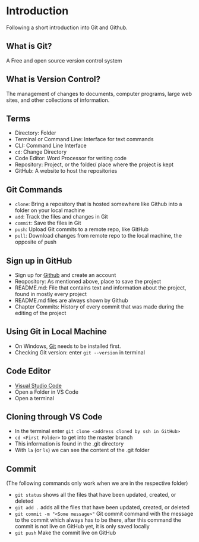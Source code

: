 # Introduction #
Following a short introduction into Git and Github.

## What is Git? ##
A Free and open source version control system

## What is Version Control? ##
The management of changes to documents, computer programs, large web sites, and other collections of information.

## Terms ##
- Directory: Folder
- Terminal or Command Line: Interface for text commands
- CLI: Command Line Interface
- `cd`: Change Directory
- Code Editor: Word Processor for writing code
- Repository: Project, or the folder/ place where the project is kept
- GitHub: A website to host the repositories

## Git Commands ##
- `clone`: Bring a repository that is hosted somewhere like Github into a folder on your local machine
- `add`: Track the files and changes in Git
- `commit`: Save the files in Git
- `push`: Upload Git commits to a remote repo, like GitHub
- `pull`: Download changes from remote repo to the local machine, the opposite of push

## Sign up in GitHub ##
- Sign up for [Github](https://github.com) and create an account
- Reopository: As mentioned above, place to save the project
- README.md: File that contains text and information about the project, found in mostly every project
- README.md files are always shown by Github
- Chapter Commits: History of every commit that was made during the editing of the project

## Using Git in Local Machine ##
- On Windows, [Git](https://git-scm.com/download/win) needs to be installed first.
- Checking Git version: enter `git --version` in terminal

## Code Editor ##
- [Visual Studio Code](https://code.visualstudio.com/download)
- Open a Folder in VS Code
- Open a terminal

## Cloning through VS Code ##
- In the terminal enter `git clone <address cloned by ssh in GitHub>`
- `cd <First Folder>` to get into the master branch
- This information is found in the .git directory
- With `la` (or `ls`) we can see the content of the .git folder

## Commit ##
(The following commands only work when we are in the respective folder)
- `git status` shows all the files that have been updated, created, or deleted
- `git add .` adds all the files that have been updated, created, or deleted
- `git commit -m "<Some message>"` Git commit command with the message to the commit which always has to be there, after this command the commit is not live on GitHub yet, it is only saved locally
- `git push` Make the commit live on GitHub